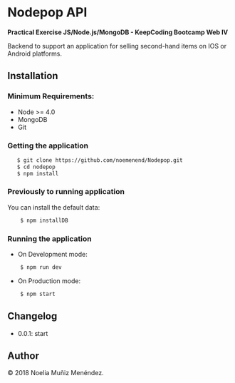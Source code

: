 # Nodepop API

**Practical Exercise JS/Node.js/MongoDB - KeepCoding Bootcamp Web IV**

Backend to support an application for selling second-hand items on IOS or Android platforms.

## Installation

### Minimum Requirements:

- Node >= 4.0
- MongoDB
- Git

### Getting the application
 ```Bash
	$ git clone https://github.com/noemenend/Nodepop.git
	$ cd nodepop
	$ npm install
```

### Previously to running application

You can install the default data:
```Bash
	$ npm installDB
```

### Running the application

- On Development mode:
```Bash
	$ npm run dev
```

- On Production mode:
```Bash
	$ npm start
```

## Changelog

* 0.0.1: start


## Author

&copy; 2018 Noelia Muñiz Menéndez.
